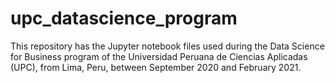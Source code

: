 # upc_datascience_program

This repository has the Jupyter notebook files used during the Data Science for Business program of the Universidad Peruana de Ciencias Aplicadas (UPC), from Lima, Peru, between September 2020 and February 2021. 
